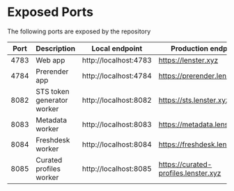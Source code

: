 # Exposed Ports

The following ports are exposed by the repository

| Port | Description                | Local endpoint        | Production endpoint                  |
| ---- | -------------------------- | --------------------- | ------------------------------------ |
| 4783 | Web app                    | http://localhost:4783 | https://lenster.xyz                  |
| 4784 | Prerender app              | http://localhost:4784 | https://prerender.lenster.xyz        |
| 8082 | STS token generator worker | http://localhost:8082 | https://sts.lenster.xyz              |
| 8083 | Metadata worker            | http://localhost:8083 | https://metadata.lenster.xyz         |
| 8084 | Freshdesk worker           | http://localhost:8084 | https://freshdesk.lenster.xyz        |
| 8085 | Curated profiles worker    | http://localhost:8085 | https://curated-profiles.lenster.xyz |
